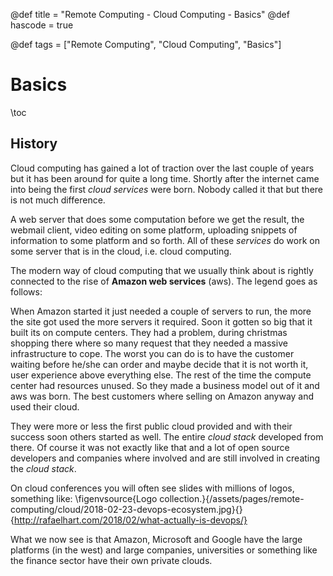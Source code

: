 @def title = "Remote Computing - Cloud Computing - Basics"
@def hascode = true

@def tags = ["Remote Computing", "Cloud Computing", "Basics"]

# Basics
\toc

## History

Cloud computing has gained a lot of traction over the last couple of years but it has been around for quite a long time.
Shortly after the internet came into being the first _cloud services_ were born.
Nobody called it that but there is not much difference.

A web server that does some computation before we get the result, the webmail client, video editing on some platform, uploading snippets of information to some platform and so forth. 
All of these _services_ do work on some server that is in the cloud, i.e. cloud computing.

The modern way of cloud computing that we usually think about is rightly connected to the rise of **Amazon web services** (aws).
The legend goes as follows:

When Amazon started it just needed a couple of servers to run, the more the site got used the more servers it required.
Soon it gotten so big that it built its on compute centers.
They had a problem, during christmas shopping there where so many request that they needed a massive infrastructure to cope.
The worst you can do is to have the customer waiting before he/she can order and maybe decide that it is not worth it, user experience above everything else.
The rest of the time the compute center had resources unused.
So they made a business model out of it and aws was born.
The best customers where selling on Amazon anyway and used their cloud.

They were more or less the first public cloud provided and with their success soon others started as well.
The entire _cloud stack_ developed from there.
Of course it was not exactly like that and a lot of open source developers and companies where involved and are still involved in creating the _cloud stack_.

On cloud conferences you will often see slides with millions of logos, something like:
\figenvsource{Logo collection.}{/assets/pages/remote-computing/cloud/2018-02-23-devops-ecosystem.jpg}{}{http://rafaelhart.com/2018/02/what-actually-is-devops/}

What we now see is that Amazon, Microsoft and Google have the large platforms (in the west) and large companies, universities or something like the finance sector have their own private clouds.